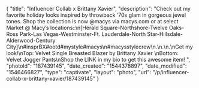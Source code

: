 {
    "title": "Influencer Collab x Brittany Xavier",
    "description": "Check out my favorite holiday looks inspired by throwback ‘70s glam in gorgeous jewel tones. Shop the collection is now @macys via macys.com or at select Market @ Macy’s locations::\n[Herald Square-Northshore-Twelve Oaks-Ross Park-Las Vegas-Westminster-Ft. Lauderdale-North Star-Hillsdale-Alderwood-Century City]\n#insprBX#ootd#mystyle#macys\n#macysstylecrew\n.\n.\n.\nGet my look!\nTop: Velvet Single Breasted Blazer by Brittany Xavier \nBottom: Velvet Jogger Pants\nShop the LINK in my bio to get this awesome item! ",
    "photoId": "187439145",
    "date_created": "1544378897",
    "date_modified": "1546466827",
    "type": "captivate",
    "layout": "photo",
    "url": "\/p\/influencer-collab-x-brittany-xavier\/187439145"
}